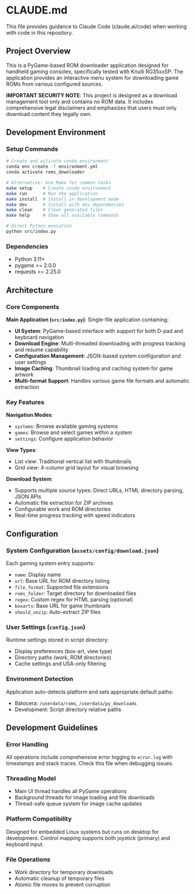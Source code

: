 # CLAUDE.md

This file provides guidance to Claude Code (claude.ai/code) when working with code in this repository.

## Project Overview

This is a PyGame-based ROM downloader application designed for handheld gaming consoles, specifically tested with Knulli RG35xxSP. The application provides an interactive menu system for downloading game ROMs from various configured sources.

**IMPORTANT SECURITY NOTE**: This project is designed as a download management tool only and contains no ROM data. It includes comprehensive legal disclaimers and emphasizes that users must only download content they legally own.

## Development Environment

### Setup Commands
```bash
# Create and activate conda environment
conda env create -f environment.yml
conda activate roms_downloader

# Alternative: Use Make for common tasks
make setup    # Create conda environment
make run      # Run the application
make install  # Install in development mode
make dev      # Install with dev dependencies
make clean    # Clean generated files
make help     # Show all available commands

# Direct Python execution
python src/index.py
```

### Dependencies
- Python 3.11+
- pygame >= 2.0.0  
- requests >= 2.25.0

## Architecture

### Core Components

**Main Application (`src/index.py`)**: Single-file application containing:
- **UI System**: PyGame-based interface with support for both D-pad and keyboard navigation
- **Download Engine**: Multi-threaded downloading with progress tracking and resume capability
- **Configuration Management**: JSON-based system configuration and user settings
- **Image Caching**: Thumbnail loading and caching system for game artwork
- **Multi-format Support**: Handles various game file formats and automatic extraction

### Key Features

**Navigation Modes**:
- `systems`: Browse available gaming systems 
- `games`: Browse and select games within a system
- `settings`: Configure application behavior

**View Types**:
- List view: Traditional vertical list with thumbnails
- Grid view: 4-column grid layout for visual browsing

**Download System**:
- Supports multiple source types: Direct URLs, HTML directory parsing, JSON APIs
- Automatic file extraction for ZIP archives
- Configurable work and ROM directories
- Real-time progress tracking with speed indicators

## Configuration

### System Configuration (`assets/config/download.json`)
Each gaming system entry supports:
- `name`: Display name
- `url`: Base URL for ROM directory listing  
- `file_format`: Supported file extensions
- `roms_folder`: Target directory for downloaded files
- `regex`: Custom regex for HTML parsing (optional)
- `boxarts`: Base URL for game thumbnails
- `should_unzip`: Auto-extract ZIP files

### User Settings (`config.json`)
Runtime settings stored in script directory:
- Display preferences (box-art, view type)
- Directory paths (work, ROM directories) 
- Cache settings and USA-only filtering

### Environment Detection
Application auto-detects platform and sets appropriate default paths:
- Batocera: `/userdata/roms`, `/userdata/py_downloads`
- Development: Script directory relative paths

## Development Guidelines

### Error Handling
All operations include comprehensive error logging to `error.log` with timestamps and stack traces. Check this file when debugging issues.

### Threading Model  
- Main UI thread handles all PyGame operations
- Background threads for image loading and file downloads
- Thread-safe queue system for image cache updates

### Platform Compatibility
Designed for embedded Linux systems but runs on desktop for development. Control mapping supports both joystick (primary) and keyboard input.

### File Operations
- Work directory for temporary downloads
- Automatic cleanup of temporary files
- Atomic file moves to prevent corruption